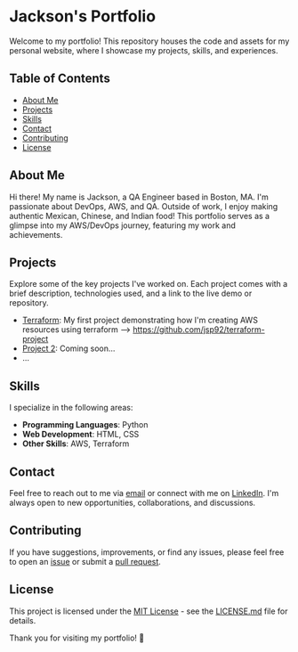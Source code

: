 # Jackson's Portfolio

Welcome to my portfolio! This repository houses the code and assets for my personal website, where I showcase my projects, skills, and experiences.

## Table of Contents
- [About Me](#about-me)
- [Projects](#projects)
- [Skills](#skills)
- [Contact](#contact)
- [Contributing](#contributing)
- [License](#license)

## About Me
Hi there! My name is Jackson, a QA Engineer based in Boston, MA. I'm passionate about DevOps, AWS, and QA.  Outside of work, I enjoy making authentic Mexican, Chinese, and Indian food! This portfolio serves as a glimpse into my AWS/DevOps journey, featuring my work and achievements.

## Projects
Explore some of the key projects I've worked on. Each project comes with a brief description, technologies used, and a link to the live demo or repository.
- [Terraform](#): My first project demonstrating how I'm creating AWS resources using terraform --> https://github.com/jsp92/terraform-project
- [Project 2](#): Coming soon...
- ...

## Skills
I specialize in the following areas:
- **Programming Languages**: Python
- **Web Development**: HTML, CSS
- **Other Skills**: AWS, Terraform

## Contact
Feel free to reach out to me via [email](mailto:you@example.com) or connect with me on [LinkedIn](#). I'm always open to new opportunities, collaborations, and discussions.

## Contributing
If you have suggestions, improvements, or find any issues, please feel free to open an [issue](https://github.com/your-username/your-portfolio/issues) or submit a [pull request](https://github.com/your-username/your-portfolio/pulls).

## License
This project is licensed under the [MIT License](LICENSE.md) - see the [LICENSE.md](LICENSE.md) file for details.

Thank you for visiting my portfolio! 🚀
